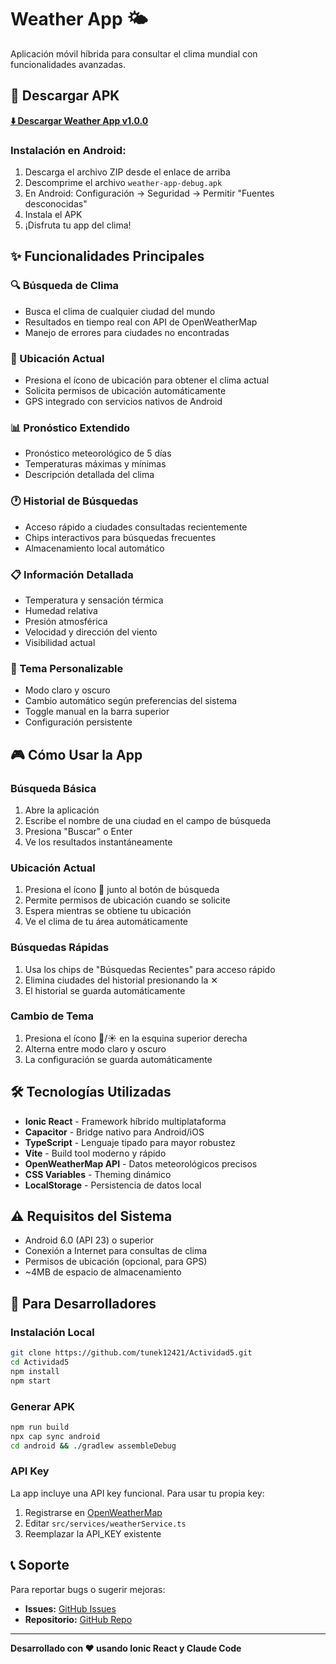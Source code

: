 # Weather App 🌤️

Aplicación móvil híbrida para consultar el clima mundial con funcionalidades avanzadas.

## 📱 Descargar APK

**[⬇️ Descargar Weather App v1.0.0](https://github.com/tunek12421/Actividad5/actions/runs/17155748248/artifacts/3828334043)**

### Instalación en Android:
1. Descarga el archivo ZIP desde el enlace de arriba
2. Descomprime el archivo `weather-app-debug.apk`
3. En Android: Configuración → Seguridad → Permitir "Fuentes desconocidas"
4. Instala el APK
5. ¡Disfruta tu app del clima!

## ✨ Funcionalidades Principales

### 🔍 Búsqueda de Clima
- Busca el clima de cualquier ciudad del mundo
- Resultados en tiempo real con API de OpenWeatherMap
- Manejo de errores para ciudades no encontradas

### 📍 Ubicación Actual
- Presiona el ícono de ubicación para obtener el clima actual
- Solicita permisos de ubicación automáticamente
- GPS integrado con servicios nativos de Android

### 📊 Pronóstico Extendido
- Pronóstico meteorológico de 5 días
- Temperaturas máximas y mínimas
- Descripción detallada del clima

### 🕐 Historial de Búsquedas
- Acceso rápido a ciudades consultadas recientemente
- Chips interactivos para búsquedas frecuentes
- Almacenamiento local automático

### 📋 Información Detallada
- Temperatura y sensación térmica
- Humedad relativa
- Presión atmosférica
- Velocidad y dirección del viento
- Visibilidad actual

### 🌙 Tema Personalizable
- Modo claro y oscuro
- Cambio automático según preferencias del sistema
- Toggle manual en la barra superior
- Configuración persistente

## 🎮 Cómo Usar la App

### Búsqueda Básica
1. Abre la aplicación
2. Escribe el nombre de una ciudad en el campo de búsqueda
3. Presiona "Buscar" o Enter
4. Ve los resultados instantáneamente

### Ubicación Actual  
1. Presiona el ícono 📍 junto al botón de búsqueda
2. Permite permisos de ubicación cuando se solicite
3. Espera mientras se obtiene tu ubicación
4. Ve el clima de tu área automáticamente

### Búsquedas Rápidas
1. Usa los chips de "Búsquedas Recientes" para acceso rápido
2. Elimina ciudades del historial presionando la ✕
3. El historial se guarda automáticamente

### Cambio de Tema
1. Presiona el ícono 🌙/☀️ en la esquina superior derecha
2. Alterna entre modo claro y oscuro
3. La configuración se guarda automáticamente

## 🛠️ Tecnologías Utilizadas

- **Ionic React** - Framework híbrido multiplataforma
- **Capacitor** - Bridge nativo para Android/iOS  
- **TypeScript** - Lenguaje tipado para mayor robustez
- **Vite** - Build tool moderno y rápido
- **OpenWeatherMap API** - Datos meteorológicos precisos
- **CSS Variables** - Theming dinámico
- **LocalStorage** - Persistencia de datos local

## ⚠️ Requisitos del Sistema

- Android 6.0 (API 23) o superior
- Conexión a Internet para consultas de clima
- Permisos de ubicación (opcional, para GPS)
- ~4MB de espacio de almacenamiento

## 🔧 Para Desarrolladores

### Instalación Local
```bash
git clone https://github.com/tunek12421/Actividad5.git
cd Actividad5
npm install
npm start
```

### Generar APK
```bash
npm run build
npx cap sync android
cd android && ./gradlew assembleDebug
```

### API Key
La app incluye una API key funcional. Para usar tu propia key:
1. Registrarse en [OpenWeatherMap](https://openweathermap.org/api)  
2. Editar `src/services/weatherService.ts`
3. Reemplazar la API_KEY existente

## 📞 Soporte

Para reportar bugs o sugerir mejoras:
- **Issues:** [GitHub Issues](https://github.com/tunek12421/Actividad5/issues)
- **Repositorio:** [GitHub Repo](https://github.com/tunek12421/Actividad5)

---

**Desarrollado con ❤️ usando Ionic React y Claude Code**
